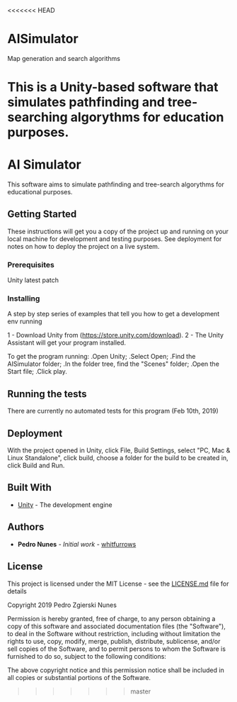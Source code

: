 <<<<<<< HEAD
# AISimulator
Map generation and search algorithms

This is a Unity-based software that simulates pathfinding and tree-searching algorythms for education purposes.
=======
# AI Simulator

This software aims to simulate pathfinding and tree-search algorythms for educational purposes. 

## Getting Started

These instructions will get you a copy of the project up and running on your local machine for development and testing purposes. See deployment for notes on how to deploy the project on a live system.

### Prerequisites

Unity latest patch

### Installing

A step by step series of examples that tell you how to get a development env running

1 - Download Unity from (https://store.unity.com/download).
2 - The Unity Assistant will get your program installed.

To get the program running:
.Open Unity;
.Select Open; 
.Find the AISimulator folder;
.In the folder tree, find the "Scenes"  folder;
.Open the Start file;
.Click play.

## Running the tests

There are currently no automated tests for this program (Feb 10th, 2019)

## Deployment

With the project opened in Unity, click File, Build Settings, select "PC, Mac & Linux Standalone", click build, choose a folder for the build to be created in, click Build and Run.

## Built With

* [Unity](https://store.unity.com/download) - The development engine 

## Authors

* **Pedro Nunes** - *Initial work* - [whitfurrows](https://github.com/Whitfurrows)

## License

This project is licensed under the MIT License - see the [LICENSE.md](LICENSE.md) file for details


Copyright 2019 Pedro Zgierski Nunes

Permission is hereby granted, free of charge, to any person obtaining a copy of this software and associated documentation files (the "Software"), to deal in the Software without restriction, including without limitation the rights to use, copy, modify, merge, publish, distribute, sublicense, and/or sell copies of the Software, and to permit persons to whom the Software is furnished to do so, subject to the following conditions:

The above copyright notice and this permission notice shall be included in all copies or substantial portions of the Software.
>>>>>>> master
